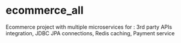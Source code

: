 # ecommerce_all

Ecommerce project with multiple microservices for :
3rd party APIs integration, 
JDBC JPA connections, 
Redis caching, 
Payment service
